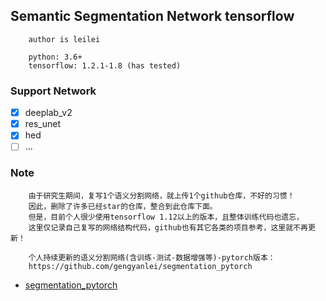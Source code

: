 ## Semantic Segmentation Network tensorflow
```
    author is leilei
    
    python: 3.6+
    tensorflow: 1.2.1-1.8 (has tested)
```

### Support Network
- [x] deeplab_v2
- [x] res_unet
- [x] hed
- [ ] ...

### Note
```
    由于研究生期间，复写1个语义分割网络，就上传1个github仓库，不好的习惯！
    因此，删除了许多已经star的仓库，整合到此仓库下面。
    但是，目前个人很少使用tensorflow 1.12以上的版本，且整体训练代码也遗忘，
    这里仅记录自己复写的网络结构代码，github也有其它各类的项目参考，这里就不再更新！
    
    个人持续更新的语义分割网络(含训练-测试-数据增强等)-pytorch版本：
    https://github.com/gengyanlei/segmentation_pytorch
```
+ [segmentation_pytorch](https://github.com/gengyanlei/segmentation_pytorch)